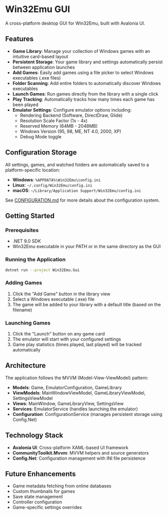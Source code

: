 # Win32Emu GUI

A cross-platform desktop GUI for Win32Emu, built with Avalonia UI.

## Features

- **Game Library**: Manage your collection of Windows games with an intuitive card-based layout
- **Persistent Storage**: Your game library and settings automatically persist between application launches
- **Add Games**: Easily add games using a file picker to select Windows executables (.exe files)
- **Folder Scanning**: Add entire folders to automatically discover Windows executables
- **Launch Games**: Run games directly from the library with a single click
- **Play Tracking**: Automatically tracks how many times each game has been played
- **Emulator Settings**: Configure emulator options including:
  - Rendering Backend (Software, DirectDraw, Glide)
  - Resolution Scale Factor (1x - 4x)
  - Reserved Memory (64MB - 2048MB)
  - Windows Version (95, 98, ME, NT 4.0, 2000, XP)
  - Debug Mode toggle

## Configuration Storage

All settings, games, and watched folders are automatically saved to a platform-specific location:
- **Windows**: `%APPDATA%\Win32Emu\config.ini`
- **Linux**: `~/.config/Win32Emu/config.ini`
- **macOS**: `~/Library/Application Support/Win32Emu/config.ini`

See [CONFIGURATION.md](CONFIGURATION.md) for more details about the configuration system.

## Getting Started

### Prerequisites

- .NET 9.0 SDK
- Win32Emu executable in your PATH or in the same directory as the GUI

### Running the Application

```bash
dotnet run --project Win32Emu.Gui
```

### Adding Games

1. Click the "Add Game" button in the library view
2. Select a Windows executable (.exe) file
3. The game will be added to your library with a default title (based on the filename)

### Launching Games

1. Click the "Launch" button on any game card
2. The emulator will start with your configured settings
3. Game play statistics (times played, last played) will be tracked automatically

## Architecture

The application follows the MVVM (Model-View-ViewModel) pattern:

- **Models**: Game, EmulatorConfiguration, GameLibrary
- **ViewModels**: MainWindowViewModel, GameLibraryViewModel, SettingsViewModel
- **Views**: MainWindow, GameLibraryView, SettingsView
- **Services**: EmulatorService (handles launching the emulator)
- **Configuration**: ConfigurationService (manages persistent storage using Config.Net)

## Technology Stack

- **Avalonia UI**: Cross-platform XAML-based UI framework
- **CommunityToolkit.Mvvm**: MVVM helpers and source generators
- **Config.Net**: Configuration management with INI file persistence

## Future Enhancements

- Game metadata fetching from online databases
- Custom thumbnails for games
- Save state management
- Controller configuration
- Game-specific settings overrides

